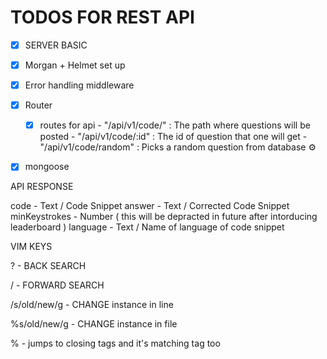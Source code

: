 # TODOS FOR REST API

 - [x] SERVER BASIC
 - [x] Morgan + Helmet set up
 - [x] Error handling middleware
 - [x] Router 
    - [x] routes for api 
            - "/api/v1/code/" : The path where questions will be posted 
            - "/api/v1/code/:id" : The id of question that one will get
            - "/api/v1/code/random" : Picks a random question from database ⚙️ 
 - [x] mongoose



 API RESPONSE

code - Text / Code Snippet
answer - Text / Corrected Code Snippet
minKeystrokes - Number ( this will be depracted in future after intorducing leaderboard )
language - Text / Name of language of code snippet


VIM KEYS 

? - BACK SEARCH

/ - FORWARD SEARCH

/s/old/new/g - CHANGE instance in line

%s/old/new/g - CHANGE instance in file

% - jumps to closing tags and it's matching tag too
